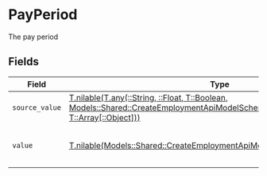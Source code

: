 # PayPeriod

The pay period


## Fields

| Field                                                                                                                                                                                                        | Type                                                                                                                                                                                                         | Required                                                                                                                                                                                                     | Description                                                                                                                                                                                                  | Example                                                                                                                                                                                                      |
| ------------------------------------------------------------------------------------------------------------------------------------------------------------------------------------------------------------ | ------------------------------------------------------------------------------------------------------------------------------------------------------------------------------------------------------------ | ------------------------------------------------------------------------------------------------------------------------------------------------------------------------------------------------------------ | ------------------------------------------------------------------------------------------------------------------------------------------------------------------------------------------------------------ | ------------------------------------------------------------------------------------------------------------------------------------------------------------------------------------------------------------ |
| `source_value`                                                                                                                                                                                               | [T.nilable(T.any(::String, ::Float, T::Boolean, Models::Shared::CreateEmploymentApiModelSchemasPayPeriod4, T::Array[::Object]))](../../models/shared/createemploymentapimodelschemaspayperiodsourcevalue.md) | :heavy_minus_sign:                                                                                                                                                                                           | The source value of the pay period.                                                                                                                                                                          | Hour                                                                                                                                                                                                         |
| `value`                                                                                                                                                                                                      | [T.nilable(Models::Shared::CreateEmploymentApiModelSchemasPayPeriodValue)](../../models/shared/createemploymentapimodelschemaspayperiodvalue.md)                                                             | :heavy_minus_sign:                                                                                                                                                                                           | The pay period of the job postings.                                                                                                                                                                          | hour                                                                                                                                                                                                         |